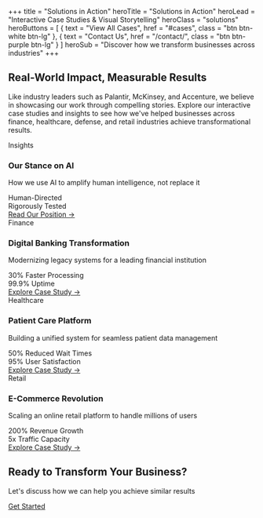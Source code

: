 +++
title = "Solutions in Action"
heroTitle = "Solutions in Action"
heroLead = "Interactive Case Studies & Visual Storytelling"
heroClass = "solutions"
heroButtons = [
    { text = "View All Cases", href = "#cases", class = "btn btn-white btn-lg" },
    { text = "Contact Us", href = "/contact/", class = "btn btn-purple btn-lg" }
]
heroSub = "Discover how we transform businesses across industries"
+++

<div class="case-studies-intro">
    <h2>Real-World Impact, Measurable Results</h2>
    <p>
        Like industry leaders such as Palantir, McKinsey, and Accenture, we believe in showcasing our work through 
        compelling stories. Explore our interactive case studies and insights to see how we've helped businesses across finance, 
        healthcare, defense, and retail industries achieve transformational results.
    </p>
</div>

<div id="cases" class="case-studies-grid">
<div class="case-study-card" data-industry="insights">
<div class="case-card-header">
<span class="industry-tag">Insights</span>
<h3>Our Stance on AI</h3>
</div>
<div class="case-card-body">
<p>How we use AI to amplify human intelligence, not replace it</p>
<div class="case-highlights">
<div class="highlight">
<span class="highlight-text">Human-Directed</span>
</div>
<div class="highlight">
<span class="highlight-text">Rigorously Tested</span>
</div>
</div>
</div>
<a href="/news/ai-stance/" class="case-card-link">
Read Our Position →
</a>
</div>

<div class="case-study-card" data-industry="finance">
<div class="case-card-header">
<span class="industry-tag">Finance</span>
<h3>Digital Banking Transformation</h3>
</div>
<div class="case-card-body">
<p>Modernizing legacy systems for a leading financial institution</p>
<div class="case-metrics">
<div class="metric">
<span class="metric-value">30%</span>
<span class="metric-label">Faster Processing</span>
</div>
<div class="metric">
<span class="metric-value">99.9%</span>
<span class="metric-label">Uptime</span>
</div>
</div>
</div>
<a href="/news/finance-banking-transformation/" class="case-card-link">
Explore Case Study →
</a>
</div>

<div class="case-study-card" data-industry="healthcare">
<div class="case-card-header">
<span class="industry-tag">Healthcare</span>
<h3>Patient Care Platform</h3>
</div>
<div class="case-card-body">
<p>Building a unified system for seamless patient data management</p>
<div class="case-metrics">
<div class="metric">
<span class="metric-value">50%</span>
<span class="metric-label">Reduced Wait Times</span>
</div>
<div class="metric">
<span class="metric-value">95%</span>
<span class="metric-label">User Satisfaction</span>
</div>
</div>
</div>
<a href="/news/healthcare-patient-platform/" class="case-card-link">
Explore Case Study →
</a>
</div>

<div class="case-study-card" data-industry="retail">
<div class="case-card-header">
<span class="industry-tag">Retail</span>
<h3>E-Commerce Revolution</h3>
</div>
<div class="case-card-body">
<p>Scaling an online retail platform to handle millions of users</p>
<div class="case-metrics">
<div class="metric">
<span class="metric-value">200%</span>
<span class="metric-label">Revenue Growth</span>
</div>
<div class="metric">
<span class="metric-value">5x</span>
<span class="metric-label">Traffic Capacity</span>
</div>
</div>
</div>
<a href="/news/retail-ecommerce-platform/" class="case-card-link">
Explore Case Study →
</a>
</div>
</div>

<div class="cta-section mt32">
    <h2>Ready to Transform Your Business?</h2>
    <p>Let's discuss how we can help you achieve similar results</p>
    <a class="btn btn-purple btn-lg pulse" href="/contact/">Get Started</a>
</div>
